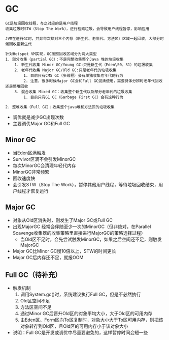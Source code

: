 # GC
```text
GC是垃圾回收线程，与之对应的是用户线程
收集垃圾时STW（Stop The Work），进行检索垃圾，会导致用户线程暂停，影响应用

JVM在进行GC时，并非每次都对三个内存（新生代、老年代、方法区）区域一起回收，大部分时候回收指新生代

针对Hotspot VM实现，GC按照回收区域分为两大类型
1. 部分收集（partial GC）：不是完整收集整个Java 堆的垃圾收集
    1. 新生代收集 Minor GC/Young GC:只是新生代（Eden\S0、S1）的垃圾收集
    2. 老年代收集 Major GC/Old GC:只是老年代的垃圾收集
        1. 目前只有CMS GC（多线程）会有单独收集老年代的行为
        2. 注意，很多时候Major GC会和Full GC混淆使用，需要具体分辨时老年代回收还是整堆回收
    3. 混合收集 Mixed GC：收集整个新生代以及部分老年代的垃圾收集
        1. 目前只有G1 GC（Garbage First GC）会有这种行为
    
2. 整堆收集（Full GC）：收集整个java堆和方法区的垃圾收集
```
- 调优就是减少GC出现次数
- 主要调优Major GC和Full GC
## Minor GC
- 当Eden区满触发
- Survivor区满不会引发MinorGC
- 每次MinorGC会清理年轻代内存
- MinorGC非常频繁
- 回收速度快
- 会引发STW（Stop The Work），暂停其他用户线程，等待垃圾回收结束，用户线程才恢复运行
## Major GC 
- 对象从Old区消失时，则发生了Major GC或Full GC
- 出现MajorGC 经常会伴随至少一次的MinorGC（但非绝对，在Parallel Scavenge收集器的收集策略里直接进行MajorGC的策略选择过程）
    - 当Old区不足时，会先尝试触发MinorGC，如果之后空间还不足，则触发MajorGC
- Major GC比Minor GC慢10倍以上，STW的时间更长
- Major GC后内存还不足，就报OOM
## Full GC（待补充） 
- 触发机制
    1. 调用System.gc()时，系统建议执行Full GC，但是不必然执行
    2. Old区空间不足
    3. 方法区空间不足
    4. 通过Minor GC后晋升Old区的对象平均大小，大于Old区的可用内存
    5. 由Eden区、Form区向To区复制时，对象大小大于To区可用内存，则把该对象转存到Old区，且Old区的可用内存小于该对象大小
- 说明：Full GC是开发或调优中尽量要避免的，这样暂停时间会短一些    
    